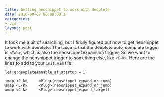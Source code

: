 ```yaml
---
title: Getting neosnippet to work with deoplete
date: 2016-08-07 00:00:00 Z
categories:
- vim
layout: post
---
```


It took me a bit of searching, but I finally figured out how to get neosnippet to work with deoplete. The issue is that the deoplete auto-complete trigger is `<Tab>`, which is also the neosnippet expansion trigger. So we want to change the neosnippet trigger to something else, like `<C-k>`. Here are the lines to add to your `init.vim` file:

~~~vim
let g:deoplete#enable_at_startup = 1

imap <C-k>     <Plug>(neosnippet_expand_or_jump)
smap <C-k>     <Plug>(neosnippet_expand_or_jump)
xmap <C-k>     <Plug>(neosnippet_expand_target)
~~~


